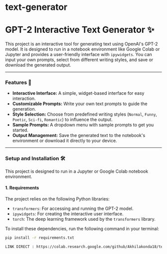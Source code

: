 # text-generator
# GPT-2 Interactive Text Generator ✨

This project is an interactive tool for generating text using OpenAI's GPT-2 model. It is designed to run in a notebook environment like Google Colab or Jupyter and provides a user-friendly interface with `ipywidgets`. You can input your own prompts, select from different writing styles, and save or download the generated output.

---

### Features 🚀

* **Interactive Interface:** A simple, widget-based interface for easy interaction.
* **Customizable Prompts:** Write your own text prompts to guide the generation.
* **Style Selection:** Choose from predefined writing styles (`Normal`, `Funny`, `Poetic`, `Sci-fi`, `Romantic`) to influence the output.
* **Sample Prompts:** A dropdown menu with sample prompts to get you started.
* **Output Management:** Save the generated text to the notebook's environment or download it directly to your device.

---

### Setup and Installation 🛠️

This project is designed to run in a Jupyter or Google Colab notebook environment.

#### 1. Requirements


The project relies on the following Python libraries:

* `transformers`: For accessing and running the GPT-2 model.
* `ipywidgets`: For creating the interactive user interface.
* `torch`: The deep learning framework used by the `transformers` library.

To install these dependencies, run the following command in your terminal:
```bash
pip install -r requirements.txt

LINK DIRECT : https://colab.research.google.com/github/Akhilakonda18/text-generator/blob/GPT_2.ipynb
